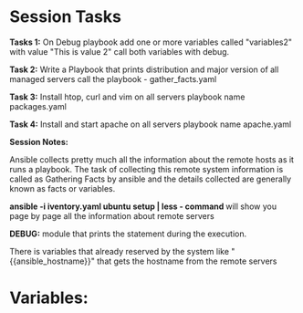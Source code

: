 <h1><b>Session Tasks</b></h1>

<b>Tasks 1:</b>
On Debug playbook add one or more variables called "variables2" with value "This is value 2" call both variables with debug.

<b>Task 2:</b>
Write a Playbook that prints distribution and major version of all managed servers call the playbook - gather_facts.yaml

<b>Task 3:</b>
Install htop, curl and vim on all servers playbook name packages.yaml

<b>Task 4:</b>
Install and start apache on all servers playbook name apache.yaml



<b>Session Notes:</b>

Ansible collects pretty much all the information about the remote hosts as it runs a playbook. The task of collecting this remote system information is called as Gathering Facts by ansible and the details collected are generally known as facts or variables.

 <b> ansible -i iventory.yaml ubuntu setup | less - command </b>  will show you page by page all the information about remote servers

<b>DEBUG:</b> module that prints the statement during the execution. 

There is variables that already reserved by the system like "{{ansible_hostname}}" that gets the hostname from the remote servers

<h1><b>Variables:</h1></b>